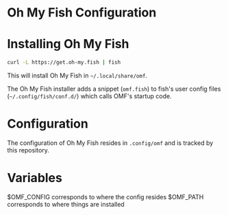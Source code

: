 # Oh My Fish Configuration
# Installing Oh My Fish
```bash
curl -L https://get.oh-my.fish | fish
```

This will install Oh My Fish in `~/.local/share/omf`.

The Oh My Fish installer adds a snippet (`omf.fish`) to fish's user config files (`~/.config/fish/conf.d/`) which calls OMF's startup code.

# Configuration
The configuration of Oh My Fish resides in  `.config/omf` and is tracked by this repository.


# Variables
$OMF_CONFIG corresponds to where the config resides
$OMF_PATH corresponds to where things are installed


